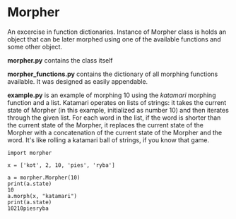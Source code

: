 # Morpher
An excercise in function dictionaries. Instance of Morpher class is holds an object that can be later morphed using one of the available functions and some other object.

**morpher.py** contains the class itself

**morpher_functions.py** contains the dictionary of all morphing functions available. It was designed as easily appendable.

**example.py** is an example of morphing 10 using the _katamari_ morphing function and a list. Katamari operates on lists of strings: it takes the current state of Morpher (in this example, initialized as number 10) and then iterates through the given list. For each word in the list, if the word is shorter than the current state of the Morpher, it replaces the current state of the Morpher with a concatenation of the current state of the Morpher and the word. It's like rolling a katamari ball of strings, if you know that game.

```
import morpher 

x = ['kot', 2, 10, 'pies', 'ryba']

a = morpher.Morpher(10)
print(a.state)
10
a.morph(x, "katamari")
print(a.state)
10210piesryba
```
